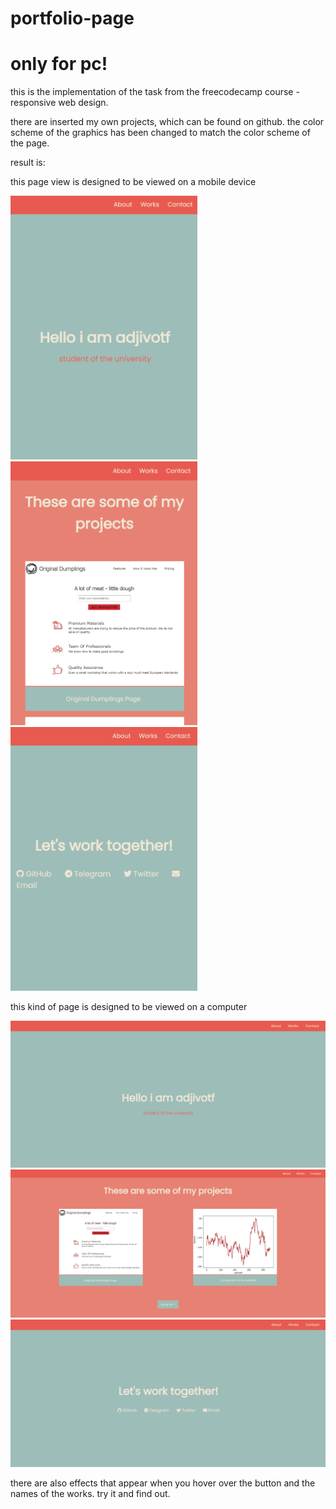 # portfolio-page
# only for pc!
this is the implementation of the task from the freecodecamp course - responsive web design. 

there are inserted my own projects, which can be found on github. the color scheme of the graphics has been changed to match the color scheme of the page.

result is:

this page view is designed to be viewed on a mobile device

<img src="https://github.com/ajdivotf/portfolio-page/blob/main/results/lill%20top.png" width="299"><img src="https://github.com/ajdivotf/portfolio-page/blob/main/results/lil%20medium.png" width="299"><img src="https://github.com/ajdivotf/portfolio-page/blob/main/results/lil%20bottom.png" width="299">

this kind of page is designed to be viewed on a computer

<img src="https://github.com/ajdivotf/portfolio-page/blob/main/results/big%20top.png" width="600"><img src="https://github.com/ajdivotf/portfolio-page/blob/main/results/big%20medium.png" width="600"><img src="https://github.com/ajdivotf/portfolio-page/blob/main/results/big%20bottom.png" width="600">

there are also effects that appear when you hover over the button and the names of the works. try it and find out.
